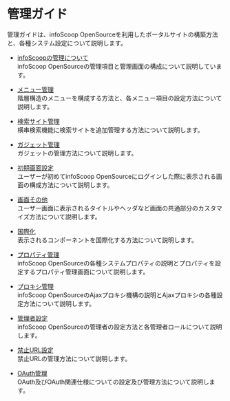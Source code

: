 # 管理ガイド

管理ガイドは、infoScoop OpenSourceを利用したポータルサイトの構築方法と、各種システム設定について説明します。

* [infoScoopの管理について][About infoScoop Administration]  
  infoScoop OpenSourceの管理項目と管理画面の構成について説明しています。

* [メニュー管理][Menu Settings]  
  階層構造のメニューを構成する方法と、各メニュー項目の設定方法について説明します。

* [検索サイト管理][Search Form Administration]  
  横串検索機能に検索サイトを追加管理する方法について説明します。

* [ガジェット管理][Gadget Settings]  
  ガジェットの管理方法について説明します。

* [初期画面設定][Default Layout Settings]  
  ユーザーが初めてinfoScoop OpenSourceにログインした際に表示される画面の構成方法について説明します。

* [画面その他][Other Layout]  
  ユーザー画面に表示されるタイトルやヘッダなど画面の共通部分のカスタマイズ方法について説明します。

* [国際化][Internationalization]  
  表示されるコンポーネントを国際化する方法について説明します。

* [プロパティ管理][Properties Settings]  
  infoScoop OpenSourceの各種システムプロパティの説明とプロパティを設定するプロパティ管理画面について説明します。

* [プロキシ管理][Proxy Settings]  
  infoScoop OpenSourceのAjaxプロキシ機構の説明とAjaxプロキシの各種設定方法について説明します。

* [管理者設定][Administrator Settings]  
  infoScoop OpenSourceの管理者の設定方法と各管理者ロールについて説明します。

* [禁止URL設定][Forbidden URL Settings]  
  禁止URLの管理方法について説明します。

* [OAuth管理][OAuth Administration]  
  OAuth及びOAuth関連仕様についての設定及び管理方法について説明します。


[About infoScoop Administration]: about-infoscoop-administration.md "infoScoopの管理について"
[Menu Settings]: menu-settings.md "メニュー管理"
[Search Form Administration]: search-form-administration.md "検索サイト管理"
[Gadget Settings]: gadget-settings.md "ガジェット管理"
[Default Layout Settings]: default-layout-settings.md "初期画面設定"
[Other Layout]: other-layout.md "画面その他"
[Internationalization]: internationalization.md "国際化"
[Properties Settings]: properties-settings.md "プロパティ管理"
[Proxy Settings]: proxy-settings.md "プロキシ管理"
[Administrator Settings]: administrator-settings.md "管理者設定"
[Forbidden URL Settings]: forbidden-url-settings.md "禁止URL設定"
[OAuth Administration]: oauth-administration.md "OAuth管理"
